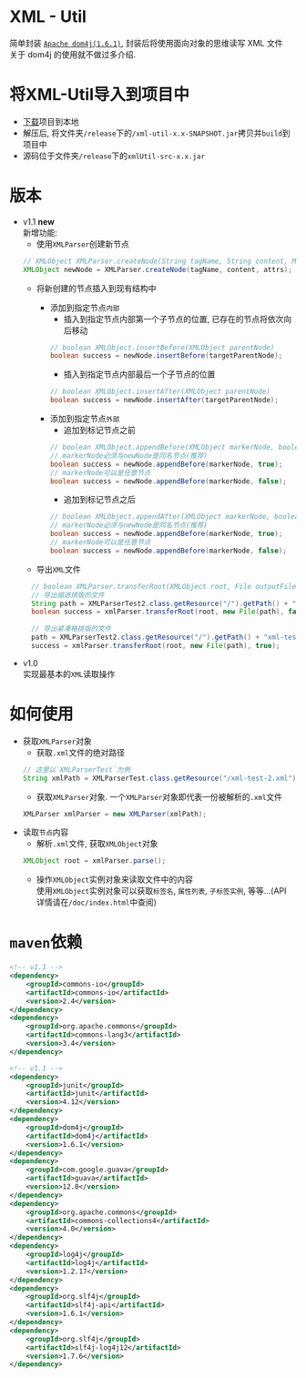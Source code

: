 # XML - Util
简单封装 [`Apache dom4j(1.6.1)`](http://www.dom4j.org/dom4j-1.6.1/ "官方网站"), 封装后将使用面向对象的思维读写 XML 文件</br>
关于 dom4j 的使用就不做过多介绍.<br/>

# 将XML-Util导入到项目中
* [下载](https://github.com/git8023/xmlUtil/archive/master.zip "XML-Util")项目到本地
* 解压后, 将文件夹`/release`下的`/xml-util-x.x-SNAPSHOT.jar`拷贝并`build`到项目中
* 源码位于文件夹`/release`下的`xmlUtil-src-x.x.jar`

# 版本
* v1.1 <b>new</b><br>
  新增功能:<br>
  * 使用`XMLParser`创建新节点<br/>
  ```Java
  // XMLObject XMLParser.createNode(String tagName, String content, Map<String, String> attrs)
  XMLObject newNode = XMLParser.createNode(tagName, content, attrs);
  ```
  * 将新创建的节点插入到现有结构中
    * 添加到指定节点`内部`
      * 插入到指定节点内部第一个子节点的位置, 已存在的节点将依次向后移动<br/>
      ```Java
      // boolean XMLObject.insertBefore(XMLObject parentNode)
      boolean success = newNode.insertBefore(targetParentNode);
      ```
      * 插入到指定节点内部最后一个子节点的位置<br/>
      ```Java
      // boolean XMLObject.insertAfter(XMLObject parentNode)
      boolean success = newNode.insertAfter(targetParentNode);
      ```
    * 添加到指定节点`外部`
      * 追加到标记节点之前
      ```Java
      // boolean XMLObject.appendBefore(XMLObject markerNode, boolean sameLevel)  
      // markerNode必须与newNode是同名节点(推荐)  
      boolean success = newNode.appendBefore(markerNode, true);  
      // markerNode可以是任意节点    
      boolean success = newNode.appendBefore(markerNode, false);  
      ```
      * 追加到标记节点之后
      ```Java
      // boolean XMLObject.appendAfter(XMLObject markerNode, boolean sameLevel)  
      // markerNode必须与newNode是同名节点(推荐)  
      boolean success = newNode.appendBefore(markerNode, true);  
      // markerNode可以是任意节点  
      boolean success = newNode.appendBefore(markerNode, false);  
      ```
  
  * 导出`XML`文件
  ```Java
	// boolean XMLParser.transferRoot(XMLObject root, File outputFile, boolean compact) throws IOException
	// 导出缩进排版的文件
	String path = XMLParserTest2.class.getResource("/").getPath() + "xml-transfer2-retract.xml";
	boolean success = xmlParser.transferRoot(root, new File(path), false);
	
	// 导出紧凑格排版的文件
	path = XMLParserTest2.class.getResource("/").getPath() + "xml-test-transfer2-compact.xml";
	success = xmlParser.transferRoot(root, new File(path), true);
  ```
* v1.0<br>
  实现最基本的`XML`读取操作

# 如何使用
* 获取`XMLParser`对象
  * 获取`.xml`文件的绝对路径<br/>
  ```Java
  // 这里以`XMLParserTest`为例
  String xmlPath = XMLParserTest.class.getResource("/xml-test-2.xml").getFile();
  ```
  * 获取`XMLParser`对象. 一个`XMLParser`对象即代表一份被解析的`.xml`文件<br>
  ```Java
  XMLParser xmlParser = new XMLParser(xmlPath);
  ```
* 读取`节点`内容
  * 解析`.xml`文件, 获取`XMLObject`对象
  ```Java
  XMLObject root = xmlParser.parse();
  ```
  * 操作`XMLObject`实例对象来读取文件中的内容<br/>
  使用`XMLObject`实例对象可以获取`标签名`, `属性列表`, `子标签实例`, 等等...(API 详情请在`/doc/index.html`中查阅)

# `maven`依赖
```xml
<!-- v1.1 -->
<dependency>
    <groupId>commons-io</groupId>
    <artifactId>commons-io</artifactId>
    <version>2.4</version>
</dependency>
<dependency>
    <groupId>org.apache.commons</groupId>
    <artifactId>commons-lang3</artifactId>
    <version>3.4</version>
</dependency>

<!-- v1.1 -->
<dependency>
    <groupId>junit</groupId>
    <artifactId>junit</artifactId>
    <version>4.12</version>
</dependency>
<dependency>
    <groupId>dom4j</groupId>
    <artifactId>dom4j</artifactId>
    <version>1.6.1</version>
</dependency>
<dependency>
    <groupId>com.google.guava</groupId>
    <artifactId>guava</artifactId>
    <version>12.0</version>
</dependency>
<dependency>
    <groupId>org.apache.commons</groupId>
    <artifactId>commons-collections4</artifactId>
    <version>4.0</version>
</dependency>
<dependency>
    <groupId>log4j</groupId>
    <artifactId>log4j</artifactId>
    <version>1.2.17</version>
</dependency>
<dependency>
    <groupId>org.slf4j</groupId>
    <artifactId>slf4j-api</artifactId>
    <version>1.6.1</version>
</dependency>
<dependency>
    <groupId>org.slf4j</groupId>
    <artifactId>slf4j-log4j12</artifactId>
    <version>1.7.6</version>
</dependency>
```
